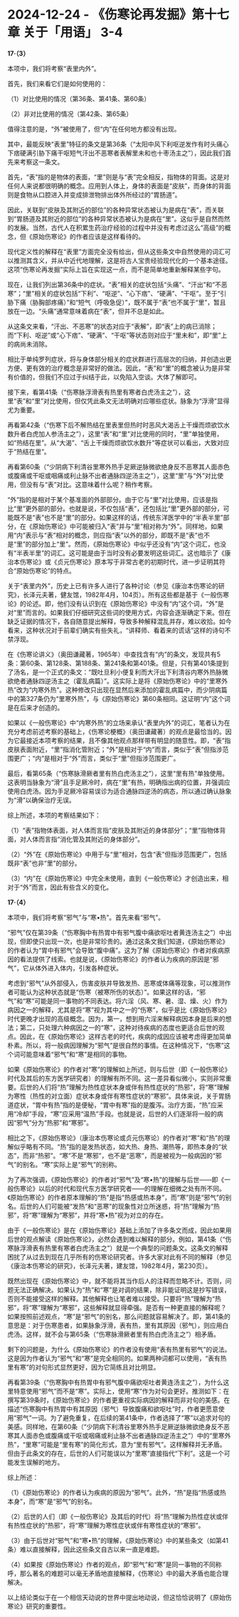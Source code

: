 # 2024-12-24 - 《伤寒论再发掘》第十七章 关于「用语」 3-4

**17·（3）**

本项中，我们将考察“表里内外”。

首先，我们来看它们是如何使用的：

（1）对比使用的情况（第36条、第41条、第60条）

（2）非对比使用的情况（第42条、第65条）

值得注意的是，“外”被使用了，但“内”在任何地方都没有出现。

其中，最能反映“表里”特征的条文是第36条（“太阳中风下利呕逆发作有时头痛心下痞硬满引胁下痛干呕短气汗出不恶寒者表解里未和也十枣汤主之”），因此我们首先来考察这一条文。

首先，“表”指的是物体的表面，“里”则是与“表”完全相反，指物体的背面。这是对任何人来说都很明确的概念。应用到人体上，身体的表面是“皮肤”，而身体的背面则是食物从口腔进入并变成排泄物排出体外所经过的“胃肠道”。

因此，关联到“皮肤及其附近的部位”的各种异常状态被认为是病在“表”，而关联到“胃肠道及其附近的部位”的各种异常状态被认为是病在“里”。这似乎是自然而然的发展。当然，古代人在积累生药治疗经验的过程中并没有考虑过这么“高级”的概念，但《原始伤寒论》的作者应该是这样看待的。

现代定义性的解释在“表里”方面完全没有给出，但从这些条文中自然使用的词汇可以推测其含义，并从中近代地理解，这是将古人宝贵经验现代化的一个基本途径。这项“伤寒论再发掘”实际上旨在实现这一点，而不是简单地重新解释某些字句。

现在，让我们列出第36条中的症状。“表”相关的症状包括“头痛”、“汗出”和“不恶寒”；“里”相关的症状包括“下利”、“呕逆”、“心下痞”、“硬满”、“干呕”。至于“引胁下痛（胁胸部疼痛）”和“短气（呼吸急促）”，既不属于“表”也不属于“里”，暂且放在一边。“头痛”通常意味着病在“表”，但并不总是如此。

从这条文来看，“汗出、不恶寒”的状态对应于“表解”，即“表”上的病已消除；而“下利、呕逆”或“心下痞”、“硬满”、“干呕”等状态则对应于“里未和”，即“里”上的病尚未消除。

相比于单纯罗列症状，将与身体部分相关的症状群进行高层次的归纳，并创造出更方便、更有效的治疗概念是非常好的做法。因此，“表”和“里”的概念被认为是非常有价值的，但我们不应过于纠结于此，以免陷入空谈。大体了解即可。

接下来，看第41条（“伤寒脉浮滑表有热里有寒者白虎汤主之”），这里“表”和“里”对比使用，但仅凭此条文无法明确对应哪些症状。脉象为“浮滑”显得尤为重要。

再看第42条（“伤寒下后不解热结在里表里但热时时恶风大渴舌上干燥而烦欲饮水数升者白虎加人参汤主之”），这里“表”和“里”对比使用的同时，“里”单独使用，如“热结在里”。从“大渴”、“舌上干燥而烦欲饮水数升”等症状可以看出，大致对应于“热结在里”。

再看第60条（“少阴病下利清谷里寒外热手足厥逆脉微欲绝身反不恶寒其人面赤色或腹痛或干呕或咽痛或利止脉不出者通脉四逆汤主之”），这里“里”与“外”对比使用，但没有与“表”对比。这意味着什么呢？稍作考察。

“外”指的是相对于某个基准面的外部部分。由于它与“里”对比使用，应该是指比“里”更外部的部分。也就是说，不仅包括“表”，还包括比“里”更外部的部分，可能既不是“表”也不是“里”的部分。如果这样的话，传统东洋医学中的“半表半里”部分，在《原始伤寒论》中可能被归入“表”并与“里”相对称为“外”。同样地，如果用“内”表示与“表”相对的概念，则应指“表”以外的部分，即既不是“表”也不是“里”的部分加上“里”。然而，《原始伤寒论》中似乎还没有“内”这个词汇，也没有“半表半里”的词汇。这可能是由于当时没有必要发明这些词汇。这也暗示了《康治本伤寒论》或《贞元伤寒论》原本写于非常古老的初期时代，进一步证明其符合“原始伤寒论”的特点。

关于“表里内外”，历史上已有许多人进行了各种讨论（参见《康治本伤寒论的研究》，长泽元夫著，健友馆，1982年4月，104页）。所有这些都是基于《一般伤寒论》的论述。即，他们没有认识到在《原始伤寒论》中没有“内”这个词，“外”是对“里”而言的。如果我们仔细研究这些词的使用方式，内容会逐渐确定下来。但在缺乏证据的情况下，各自随意提出解释，导致多种解释混乱并存，难以收拾。如今看来，这种状况对于前辈们确实有些失礼，“讲释师、看着来的谎话”这样的诗句不禁浮现。

在《伤寒论讲义》（奥田谦藏著，1965年）中查找含有“内”的条文，发现共有5条：第60条、第128条、第188条、第241条和第401条。但是，只有第401条提到了汤名，是一个正式的条文：“既吐旦利小便复利而大汗出下利清谷内寒外热脉微欲绝者通脉四逆汤主之（霍乱病篇）”。这实际上是将《原始伤寒论》中的“里寒外热”改为“内寒外热”。这种修改只出现在显然后来添加的霍乱病篇中，而少阴病篇中的第327条仍为“里寒外热”，与《原始伤寒论》第60条相同。这证明“内”这个词是在后来才创造的。

如果以《一般伤寒论》中“内寒外热”的立场来承认“表里内外”的词汇，笔者认为在充分考虑前述考察的基础上，《伤寒论梗概》（奥田谦藏著）的观点是最恰当的。因为它最接近本项考察的结果，且不像其他观点那样带有明显的随意性。即，“表”指皮肤表面附近，“里”指消化管附近；“外”是相对于“内”而言，类似于“表”但指涉范围更广；“内”是相对于“外”而言，类似于“里”但指涉范围更广。

最后，看第65条（“伤寒脉滑厥者里有热白虎汤主之”），这里“里有热”单独使用。这表明当脉象为“滑”且手足厥冷时，病在“里”有热，明确指出病的位置，并强调应使用白虎汤。因为手足厥冷容易误诊为适合通脉四逆汤的病态，所以通过确认脉象为“滑”以确保治疗无误。

综上所述，本项的考察结果如下：

（1）“表”指物体表面，对人体而言指“皮肤及其附近的身体部分”；“里”指物体背面，对人体而言指“消化管及其附近的身体部分”。

（2）“外”在《原始伤寒论》中用于与“里”相对，包含“表”但指涉范围更广，包括既非“表”也非“里”的部分。

（3）“内”在《原始伤寒论》中完全未使用，直到《一般伤寒论》才创造出来，相对于“外”而言，因此有些含义的变化。

**17·（4）**

本项中，我们将考察“邪气”与“寒•热”。首先来看“邪气”。

“邪气”仅在第39条（“伤寒胸中有热胃中有邪气腹中痛欲呕吐者黄连汤主之”）中出现，但即使只出现一次，也是非常珍贵的。通过这条文我们知道，《原始伤寒论》的作者认为“胃中有邪气”会导致“腹中痛”。这为了解《原始伤寒论》作者对疾病原因的看法提供了线索。也就是说，《原始伤寒论》的作者认为疾病的原因是“邪气”，它从体外进入体内，引发各种症状。

考虑到“邪气”从外部侵入，伤害皮肤并导致发热、恶寒或体痛等现象，可以推测作者可能认为这种状态就是“伤寒（被寒所伤的状态）”。如果这样的话，“邪气”和“寒”可能是同一事物的不同表达。将六淫（风、寒、暑、湿、燥、火）作为病因之一的解释，尤其是将“寒”视为其中之一的“伤寒”，似乎是比《原始伤寒论》时代更晚才出现的高级概念。因为，第一，想到用六淫来解释病因本身是后来的想法；第二，只处理六种病因之一的“寒”，这种对待疾病的态度也更适合后世的观点。因此，在《原始伤寒论》这样古老的时代，疾病的成因应该被考虑得更加简单朴素。所以，将一般病因理解为“邪气”是很自然的事情。在这种情况下，“伤寒”这个词可能意味着“邪气”和“寒”是相同的事物。

如果《原始伤寒论》的作者对“寒”的理解如上所述，则与后世（即《一般伤寒论》时代及其后的东方医学研究者）的理解有所不同。这一差异看似微小，实则非常重要。后世的人们将“热”理解为热性症状本身或伴有热性症状的“热邪”，将“寒”理解为寒性（热性的对立面）症状本身或伴有寒性症状的“寒邪”。具体来说，关于胃肠道症状，“胃中有热”指的是便秘，“胃中有寒”指的是腹泻。治疗方面，“热”应采用“冷却”手段，“寒”应采用“温热”手段。也就是说，后世的人们逐渐将一般的病因“邪气”分为“热邪”和“寒邪”。

相比之下，《原始伤寒论》（康治本伤寒论或贞元伤寒论）的作者对“寒”和“热”的理解似乎略有不同。“热”指的是发热状态，如大热、身热、潮热等，即热本身的“状态”，而非“热邪”。“寒”不是“寒邪”，也不是“恶寒”，而是被视为一般病因的“邪气”的别名。“寒”实际上是“邪气”的别称。

为了再次强调，《原始伤寒论》的作者对“邪气”及“寒•热”的理解与后世——即《一般伤寒论》以后的时代和现代东方医学研究者——的理解在细微之处有所不同。《原始伤寒论》的作者原本理解的“热”是指“热感或热本身”，而“寒”则是“邪气”的别名。后世的人们可能被“发热”和“恶寒”的现象性对立所迷惑，将“热”理解为“热邪”，将“寒”理解为“寒邪”，并将“寒•热”视为对立的存在。

由于《一般伤寒论》是在《原始伤寒论》基础上添加了许多条文而成，因此如果用后世的观点解读《原始伤寒论》，必然会遇到难以解释的部分。例如，第41条（“伤寒脉浮滑表有热里有寒者白虎汤主之”）就是一个典型的问题条文。这条文的解释困扰了从过去到现在几乎所有的伤寒论研究者。许多大家对此有不同的解释（参见《康治本伤寒论的研究》，长泽元夫著，建友馆，1982年4月，第230页）。

既然出现在《原始伤寒论》中，就不能将其当作后人的注释而忽略不计。否则，问题无法正确解决。如果认为“热”和“寒”是对调的结果，除非能证明这是抄写错误，否则不能接受这样的解释。其他解释也让笔者难以接受。只要将“热”理解为“热邪”，将“寒”理解为“寒邪”，这些解释就显得牵强。是否有一种更直接的解释呢？如果按照前述观点，“寒”是“邪气”的别名，那么问题就容易解决了。即，第41条的意思是：对于伤寒患者，如果脉象浮滑，表有热，里有其原因（邪气），则应用白虎汤。这样，就不会与第65条（“伤寒脉滑厥者里有热白虎汤主之”）相矛盾。

剩下的问题是，为什么《原始伤寒论》的作者没有使用“表有热里有邪气”的说法。这是因为作者认为“邪气”和“寒”是完全相同的。如果两种词都可以使用，“表有热里有寒”的对句形式显然更好，因为它简练且对比明显。

再看第39条（“伤寒胸中有热胃中有邪气腹中痛欲呕吐者黄连汤主之”），为什么这里特意使用“邪气”而不是“寒”。实际上，使用“寒”作为对句会更好。推测如下：在撰写第39条时，《原始伤寒论》的作者更重视实际病因的解释而非对句的美感。在描述“伤寒胸中有热胃中有其原因（邪气）导致腹痛和欲呕吐”时，作者更愿意使用“邪气”一词。为了避免重复，在后续的第41条中，作者选择了“寒”以追求对句的美感。同样地，在第60条（“少阴病下利清谷里寒外热手足厥逆脉微欲绝身反不恶寒其人面赤色或腹痛或干呕或咽痛或利止脉不出者通脉四逆汤主之”）中的“里寒外热”，“里寒”可能是“里有寒”的简化形式，意为“里有邪气”。这样解释并无矛盾。但由于此条文的存在，后世的人们可能误以为“里寒”直接指代“下利”。这是一个可能发生误解的地方。

综上所述：

（1）《原始伤寒论》的作者认为疾病的原因为“邪气”。此外，“热”是指“热感或热本身”，而“寒”是“邪气”的别名。

（2）后世的人们（即《一般伤寒论》及其后的时代）将“热”理解为热性症状或伴有热性症状的“热邪”，将“寒”理解为寒性症状或伴有寒性症状的“寒邪”。

（3）由于后世对“邪气”和“寒•热”的理解，《原始伤寒论》中的某些条文（如第41条）难以直接解释，因此这些条文自古以来一直是难题。

（4）如果按《原始伤寒论》作者的观点，即“邪气”和“寒”是同一事物的不同称呼，那么著名的难题可以毫无矛盾地直接解释，《伤寒论》中的最大矛盾也能合理解决。

以上结论类似于在一个相信天动说的世界中提出地动说，但这恰恰说明了《原始伤寒论》研究的重要性。